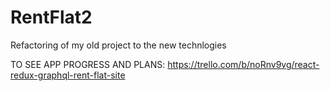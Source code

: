 # RentFlat2

Refactoring of my old project to the new technlogies 



TO SEE APP PROGRESS AND PLANS:
https://trello.com/b/noRnv9vg/react-redux-graphql-rent-flat-site
